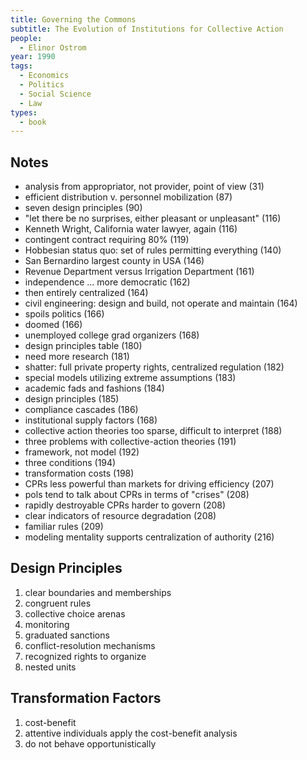 ```yaml
---
title: Governing the Commons
subtitle: The Evolution of Institutions for Collective Action
people:
  - Elinor Ostrom
year: 1990
tags:
  - Economics
  - Politics
  - Social Science
  - Law
types:
  - book
---
```


## Notes
- analysis from appropriator, not provider, point of view  (31)
- efficient distribution v. personnel mobilization  (87)
- seven design principles  (90)
- "let there be no surprises, either pleasant or unpleasant"  (116)
- Kenneth Wright, California water lawyer, again  (116)
- contingent contract requiring 80%  (119)
- Hobbesian status quo: set of rules permitting everything  (140)
- San Bernardino largest county in USA  (146)
- Revenue Department versus Irrigation Department  (161)
- independence ... more democratic  (162)
- then entirely centralized  (164)
- civil engineering: design and build, not operate and maintain  (164)
- spoils politics  (166)
- doomed  (166)
- unemployed college grad organizers  (168)
- design principles table  (180)
- need more research  (181)
- shatter: full private property rights, centralized regulation  (182)
- special models utilizing extreme assumptions  (183)
- academic fads and fashions  (184)
- design principles  (185)
- compliance cascades  (186)
- institutional supply factors  (168)
- collective action theories too sparse, difficult to interpret  (188)
- three problems with collective-action theories  (191)
- framework, not model  (192)
- three conditions  (194)
- transformation costs  (198)
- CPRs less powerful than markets for driving efficiency  (207)
- pols tend to talk about CPRs in terms of "crises"  (208)
- rapidly destroyable CPRs harder to govern  (208)
- clear indicators of resource degradation  (208)
- familiar rules  (209)
- modeling mentality supports centralization of authority  (216)

## Design Principles
1.  clear boundaries and memberships
2.  congruent rules
3.  collective choice arenas
4.  monitoring
5.  graduated sanctions
6.  conflict-resolution mechanisms
7.  recognized rights to organize
8.  nested units

## Transformation Factors
1.  cost-benefit
2.  attentive individuals apply the cost-benefit analysis
3.  do not behave opportunistically
